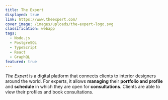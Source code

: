 ```yaml
---
title: The Expert
displayed: true
link: https://www.theexpert.com/
cover_image: /images/uploads/the-expert-logo.svg
classification: webapp
tags:
  - Node.js
  - PostgreSQL
  - TypeScript
  - React
  - GraphQL
featured: true
---
```

_The Expert_ is a digital platform that connects clients to
interior designers around the world. For experts, it allows **managing** their
**portfolio and profile** and **schedule** in which they are open for
**consultations**. Clients are able to view their profiles and book
consultations.
